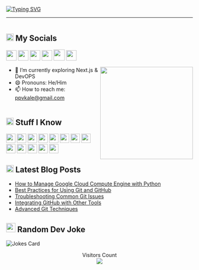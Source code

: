 [![Typing SVG](https://readme-typing-svg.herokuapp.com?font=Helvetica&color=1D0AF6&size=30&center=true&vCenter=true&width=900&lines=Hello+World+!+🌎+;Namaste+Duniya+!+🌎+;Hallo+Welt+!+🌎+;Ciao+mondo+!+🌎+;Hola+Mundo+!+🌎)](https://git.io/typing-svg)

<hr>

<img title="" src="https://raw.githubusercontent.com/prtkdev/prtkdev/main/namecard.png" alt="" href="https://pratikkale.in">

<h2><img src="https://media.giphy.com/media/2Wg89Ea84IMmkxMngo/giphy.gif" height="20"> My Socials</h2>
<p>
  <a href="mailto:ppvkale@gmail.com" target="_blank"><img height="28" src = "https://img.shields.io/badge/email-EA4335?&style=for-the-badge&logo=gmail&logoColor=white"></a>
   <a href="https://pratikkale.in/blog" target="_blank"> <img height="28" src = "https://img.shields.io/badge/-My%20Blog-6e37e1?style=for-the-badge "></a>
  <a href="https://www.linkedin.com/in/pratikkalein" target="_blank"> <img height="28" src = "https://img.shields.io/badge/-LinkedIn-0e76a8?style=for-the-badge&logo=Linkedin&logoColor=white"></a>
  <a href="https://twitter.com/pratikkalein" target="_blank"><img height="28" src = "https://img.shields.io/badge/-Twitter-00acee?style=for-the-badge&logo=Twitter&logoColor=white"></a>
  <a href="https://dev.to/pratik_kale" target="_blank"><img height="30" src = "https://img.shields.io/badge/DEV.TO-%230A0A0A.svg?&style=for-the-badge&logo=dev-dot-to&logoColor=white"></a>
  <a href="https://instagram.com/pratikkale.in" target="_blank"><img height="28" src = "https://img.shields.io/badge/-Instagram-e95950?style=for-the-badge&logo=Instagram&logoColor=white"></a>
</p>

<img align ="right" src = "https://raw.githubusercontent.com/prtkdev/prtkdev/main/linux.png" width="250" height="250">

- 🌱 I’m currently exploring Next.js & DevOPS
- 😄 Pronouns: He/Him
- 📫 How to reach me: ppvkale@gmail.com
  <br></br>

<h2><img src="https://media.tenor.com/RlOucaUwKekAAAAi/funny.gif" height="20"> Stuff I Know</h2>

<p>
<img src="https://img.shields.io/badge/-JavaScript-F7DF1E?style=flat-square&logo=html5&logoColor=white" height="25"> 
<img src="https://img.shields.io/badge/-Next.js-000?style=flat-square&logo=Next.js&logoColor=FFF" height="25"> 
<img src="https://img.shields.io/badge/-React-61DAFB?style=flat-square&logo=react&logoColor=FFF" height="25"> 
<img src="https://img.shields.io/badge/-C++-00599C?style=flat-square&logo=c" height="25"> 
<img src="https://img.shields.io/badge/-Google Cloud-4285F4?style=flat-square&logo=googlecloud&logoColor=FFF" height="25"> 
<img src="https://img.shields.io/badge/-Linux-black?style=flat-square&logo=Linux&logoColor=FFF" height="25"> 
<img src="https://img.shields.io/badge/-Git-black?style=flat-square&logo=git" height="25"> 
<img src="https://img.shields.io/badge/-GitHub-181717?style=flat-square&logo=github" height="25"> 
<img src="https://img.shields.io/badge/-MongoDB-47A248?style=flat-square&logo=mongodb&logoColor=white" height="25"> 
<img src="https://img.shields.io/badge/-Docker-black?style=flat-square&logo=docker&logoColor=blue" height="25"> 
<img src="https://img.shields.io/badge/-Figma-F24E1E?style=flat-square&logo=figma&logoColor=white" height="25">
<img src="https://img.shields.io/badge/-Canva-20c4cb?style=flat-square&logo=canva&logoColor=white" height="25">
<img src="https://img.shields.io/badge/-Illustrator-ff9a00?style=flat-square&logo=adobe-illustrator&logoColor=white" height="25">
</p>

<h2><img src="https://media.tenor.com/images/53c12fa1c7796563263bb5e4a34b1dfc/tenor.gif" height="20"> Latest Blog Posts</h2>

<!-- BLOG-POST-LIST:START -->

- [How to Manage Google Cloud Compute Engine with Python](https://dev.to/pratik_kale/how-to-manage-google-cloud-compute-engine-with-python-9jd)
- [Best Practices for Using Git and GitHub](https://dev.to/pratik_kale/best-practices-for-using-git-and-github-6em)
- [Troubleshooting Common Git Issues](https://dev.to/pratik_kale/troubleshooting-common-git-issues-2jhn)
- [Integrating GitHub with Other Tools](https://dev.to/pratik_kale/integrating-github-with-other-tools-5g7g)
- [Advanced Git Techniques](https://dev.to/pratik_kale/advanced-git-techniques-20n8)
<!-- BLOG-POST-LIST:END -->

<h2><img src="https://media.tenor.com/RlOucaUwKekAAAAi/funny.gif" height="25"> Random Dev Joke</h2>

![Jokes Card](https://readme-jokes.vercel.app/api?bgColor=%23000&textColor=%23ffff&qColor=%23ffffff&aColor=%23ffffff&borderColor=%23&codeColor=%23ffffff)

<p align="center"> 
  Visitors Count<br>
  <img src="https://profile-counter.glitch.me/pratikkalein/count.svg" />
</p>

<!--
**pratik-kale20/pratik-kale20** is a ✨ _special_ ✨ repository because its `README.md` (this file) appears on your GitHub profile.

Here are some ideas to get you started:

- 🔭 I’m currently working on ...
- 🌱 I’m currently learning ...
- 👯 I’m looking to collaborate on ...
- 🤔 I’m looking for help with ...
- 💬 Ask me about ...
- 📫 How to reach me: ...
- 😄 Pronouns: ...
- ⚡ Fun fact: ...
-->
